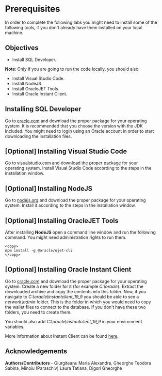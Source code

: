 # Prerequisites

In order to complete the following labs you might need to install some of the following tools, if you don't already have them installed on your local machine.

## Objectives
* Install SQL Developer.

**Note**: Only if you are going to run the code locally, you should also:
* Install Visual Studio Code.
* Install NodeJS.
* Install OracleJET Tools.
* Install Oracle Instant Client.

## Installing SQL Developer

Go to [oracle.com](https://www.oracle.com/tools/downloads/sqldev-downloads.html) and download the proper package for your operating system. It is recommended that you choose the version with the JDK included. You might need to login using an Oracle account in order to start downloading the installation files.

## [Optional] Installing Visual Studio Code

Go to [visualstudio.com](https://code.visualstudio.com/Download) and download the proper package for your operating system. Install Visual Studio Code according to the steps in the installation window.

## [Optional] Installing NodeJS

Go to [nodejs.org](https://nodejs.org/en/download/) and download the proper package for your operating system. Install it according to the steps in the installation window.

## [Optional] Installing OracleJET Tools

After installing **NodeJS** open a command line window and run the following command. You might need administration rights to run them.
```
<copy>
npm install -g @oracle/ojet-cli
</copy>
```
## [Optional] Installing Oracle Instant Client
Go to [oracle.com](https://www.oracle.com/database/technologies/instant-client/downloads.html) and download the proper package for your operating system. Create a new folder for it (for example _C:\\oracle_). Extract the downloaded archive and copy the contents into this folder. Now, if you navigate to _C:\\oracle\\instantclient\_19\_9_ you should be able to see a _network\\admin_ folder. This is the folder in which you would need to copy the wallet files to connect to the database. If you don't have these two folders, you need to create them.

You should also add _C:\\oracle\\instantclient\_19\_9_ in your environment variables.

More information about Instant Client can be found [here](https://www.oracle.com/database/technologies/instant-client/).

## Acknowledgements
**Authors/Contributors** - Giurgiteanu Maria Alexandra, Gheorghe Teodora Sabina, Minoiu (Paraschiv) Laura Tatiana, Digori Gheorghe
